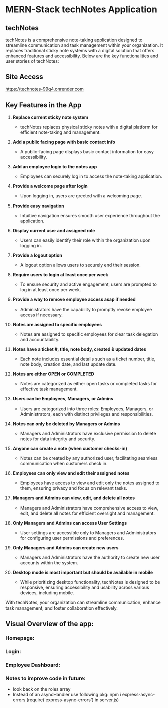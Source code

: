 # MERN-Stack techNotes Application 
## techNotes

techNotes is a comprehensive note-taking application designed to streamline communication and task management within your organization. It replaces traditional sticky note systems with a digital solution that offers enhanced features and accessibility. Below are the key functionalities and user stories of techNotes:

## Site Access
https://technotes-99q4.onrender.com

## Key Features in the App

1. **Replace current sticky note system**
   - techNotes replaces physical sticky notes with a digital platform for efficient note-taking and management.

2. **Add a public facing page with basic contact info**
   - A public-facing page displays basic contact information for easy accessibility.

3. **Add an employee login to the notes app**
   - Employees can securely log in to access the note-taking application.

4. **Provide a welcome page after login**
   - Upon logging in, users are greeted with a welcoming page.

5. **Provide easy navigation**
   - Intuitive navigation ensures smooth user experience throughout the application.

6. **Display current user and assigned role**
   - Users can easily identify their role within the organization upon logging in.

7. **Provide a logout option**
   - A logout option allows users to securely end their session.

8. **Require users to login at least once per week**
   - To ensure security and active engagement, users are prompted to log in at least once per week.

9. **Provide a way to remove employee access asap if needed**
   - Administrators have the capability to promptly revoke employee access if necessary.

10. **Notes are assigned to specific employees**
    - Notes are assigned to specific employees for clear task delegation and accountability.

11. **Notes have a ticket #, title, note body, created & updated dates**
    - Each note includes essential details such as a ticket number, title, note body, creation date, and last update date.

12. **Notes are either OPEN or COMPLETED**
    - Notes are categorized as either open tasks or completed tasks for effective task management.

13. **Users can be Employees, Managers, or Admins**
    - Users are categorized into three roles: Employees, Managers, or Administrators, each with distinct privileges and responsibilities.

14. **Notes can only be deleted by Managers or Admins**
    - Managers and Administrators have exclusive permission to delete notes for data integrity and security.

15. **Anyone can create a note (when customer checks-in)**
    - Notes can be created by any authorized user, facilitating seamless communication when customers check in.

16. **Employees can only view and edit their assigned notes**
    - Employees have access to view and edit only the notes assigned to them, ensuring privacy and focus on relevant tasks.

17. **Managers and Admins can view, edit, and delete all notes**
    - Managers and Administrators have comprehensive access to view, edit, and delete all notes for efficient oversight and management.

18. **Only Managers and Admins can access User Settings**
    - User settings are accessible only to Managers and Administrators for configuring user permissions and preferences.

19. **Only Managers and Admins can create new users**
    - Managers and Administrators have the authority to create new user accounts within the system.

20. **Desktop mode is most important but should be available in mobile**
    - While prioritizing desktop functionality, techNotes is designed to be responsive, ensuring accessibility and usability across various devices, including mobile.

With techNotes, your organization can streamline communication, enhance task management, and foster collaboration effectively.
## Visual Overview of the app:

### Homepage:

### Login:

### Employee Dashboard:

### Notes to improve code in future:
- look back on the roles array
- Instead of an asyncHandler use following pkg:
npm i express-async-errors (require('express-async-errors') in server.js)

